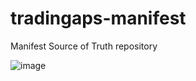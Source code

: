 # tradingaps-manifest
Manifest Source of Truth repository

![image](https://user-images.githubusercontent.com/92097991/202725649-6b9f224a-bc4b-4995-8dff-a2f98ebe2207.png)
